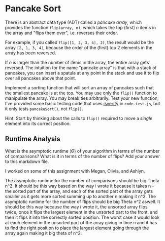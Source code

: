 # Pancake Sort

There is an abstract data type (ADT) called a _pancake array_, which provides
the function `flip(array, n)`, which takes the top (first) $n$ items in the
array and "flips them over", i.e. reverses their order.

For example, if you called `flip([1, 2, 3, 4], 2)`, the result would
be the array `[2, 1, 3, 4]`, because the order of the (first) top 2
elements in the array has been reversed.

If $n$ is larger than the number of items in the array, the entire array gets
reversed. The intuition for the name "pancake array" is that with a stack of
pancakes, you can insert a spatula at any point in the stack and use it to flip
over all pancakes above that point.

Implement a sorting function that will sort an array of pancakes such that the
smallest pancake is at the top. You may use only the `flip()` function to
manipulate the array. You may break ties arbitrarily. Test your new function;
I've provided some basic testing code that uses
[jsverify](https://jsverify.github.io/) in `code.test.js`, but it only tests
`pancakeSort()`, not `flip()`.

Hint: Start by thinking about the calls to `flip()` required to move a _single_
element into its correct position.

## Runtime Analysis

What is the asymptotic runtime ($\Theta$) of your algorithm in terms of the
number of comparisons? What is it in terms of the number of flips? Add your
answer to this markdown file.

I worked on some of this assignment with Megan, Olivia, and Ashlyn.

The asymptotic runtime for the number of comparisons should be big Theta n^2. It should be this way based on the way i wrote it because it takes n - the sorted part of the array, and each of the sorted part of the array gets smaller as it gets more sorted summing up to another n making it n^2.
The asymptotic runtime for the number of flips should be big Theta n^2 aswell. It should be this way because the way i wrote it, the unsorted array flips twice, once it flips the largest element in the unsorted part to the front, and then it flips it into the correctly sorted position. The worst case it would look at each element in the unsorted part of the array giving in time n and it has to find the right position to place the largest element going through the array again making it big theta of n^2.

